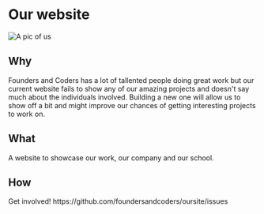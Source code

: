 # Our website

![A pic of us](http://pbs.twimg.com/profile_banners/971846516/1420718128/1500x500)

## Why
<p>Founders and Coders has a lot of tallented people doing great work but our current website fails to show any of our amazing projects and doesn't say much about the individuals involved. Building a new one will allow us to show off a bit and might improve our chances of getting interesting projects to work on.</p>

## What
<p>A website to showcase our work, our company and our school.</p>

## How
<p>Get involved! https://github.com/foundersandcoders/oursite/issues</p>